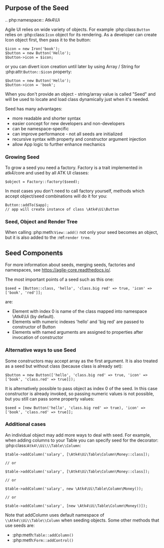 ## Purpose of the Seed

.. php:namespace:: Atk4\Ui

Agile UI relies on wide variety of objects. For example :php:class:`Button` relies on
:php:class:`Icon` object for its rendering. As a developer can create Icon object first,
then pass it to the button:

```
$icon = new Iron('book');
$button = new Button('Hello');
$button->icon = $icon;
```

or you can divert icon creation until later by using Array / String for :php:attr:`Button::$icon`
property:

```
$button = new Button('Hello');
$button->icon = 'book';
```

When you don't provide an object - string/array value is called "Seed" and will be used to
locate and load class dynamically just when it's needed.

Seed has many advantages:

- more readable and shorter syntax
- easier concept for new developers and non-developers
- can be namespace-specific
- can improve performance - not all seeds are initialized
- recursive syntax with property and constructor argument injection
- allow App logic to further enhance mechanics

### Growing Seed

To grow a seed you need a factory. Factory is a trait implemented in atk4/core and used by all
ATK UI classes:

```
$object = Factory::factory($seed);
```

In most cases you don't need to call factory yourself, methods which accept object/seed combinations
will do it for you:

```
Button::addTo($app);
// app will create instance of class \Atk4\Ui\Button
```

### Seed, Object and Render Tree

When calling :php:meth:`View::add()` not only your seed becomes an object, but it is also added to
the :ref:`render tree`.

## Seed Components

For more information about seeds, merging seeds, factories and namespaces, see https://agile-core.readthedocs.io/.

The most important points of a seed such as this one:

```
$seed = [Button::class, 'hello', 'class.big red' => true, 'icon' => ['book', 'red']];
```

are:

- Element with index 0 is name of the class mapped into namespace \Atk4\Ui (by default).
- Elements with numeric indexes 'hello' and 'big red' are passed to constructor of Button
- Elements with named arguments are assigned to properties after invocation of constructor

### Alternative ways to use Seed

Some constructors may accept array as the first argument. It is also treated as a seed
but without class (because class is already set):

```
$button = new Button(['hello', 'class.big red' => true, 'icon' => ['book', 'class.red' => true]]);
```

It is alternatively possible to pass object as index 0 of the seed. In this case
constructor is already invoked, so passing numeric values is not possible, but
you still can pass some property values:

```
$seed = [new Button('hello', 'class.big red' => true), 'icon' => ['book', 'class.red' => true]];
```

### Additional cases

An individual object may add more ways to deal with seed. For example, when adding columns
to your Table you can specify seed for the decorator: :php:class:`Atk4\\Ui\\\Table\\Column`:

```
$table->addColumn('salary', [\Atk4\Ui\Table\Column\Money::class]);

// or

$table->addColumn('salary', [\Atk4\Ui\Table\Column\Money::class]);

// or

$table->addColumn('salary', new \Atk4\Ui\Table\Column\Money());

// or

$table->addColumn('salary', [new \Atk4\Ui\Table\Column\Money()]);
```

Note that addColumn uses default namespace of `\\Atk4\\Ui\\Table\\Column` when seeding objects. Some
other methods that use seeds are:

- :php:meth:`Table::addColumn()`
- :php:meth:`Form::addControl()`

